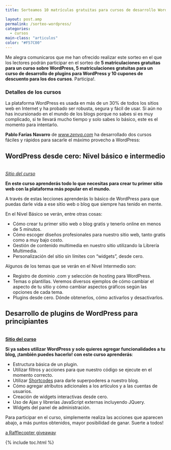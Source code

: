 ```yaml
---
title: Sorteamos 10 matrículas gratuitas para cursos de desarrollo WordPress y cupones de descuento

layout: post.amp
permalink: /sorteo-wordpress/
categories:
  - cursos
main-class: "articulos"
color: "#F57C00"
---
```

Me alegra comunicaros que me han ofrecido realizar este sorteo en el que los lectores podrán participar en el sorteo de **5 matriculaciones gratuitas para un curso sobre WordPress, 5 matriculaciones gratuitas para un curso de desarrollo de plugins para WordPress y 10 cupones de descuento para los dos cursos**. Participa!.  

<!--ad-->

### Detalles de los cursos

La plataforma WordPress es usada en más de un 30% de todos los sitios web en Internet y ha probado ser robusta, segura y fácil de usar. Si aún no has incursionado en el mundo de los blogs porque no sabes si es muy complicado, si te llevará mucho tiempo y solo sabes lo básico, este es el momento para intentarlo.

**Pablo Farías Navarro** de *www.zenva.com* ha desarrollado dos cursos fáciles y rápidos para sacarle el máximo provecho a WordPress:

## WordPress desde cero: Nivel básico e intermedio

<span class="embed-youtube" style="text-align:center; display: block;"></span>  
*[Sitio del curso][1]*

**En este curso aprenderás todo lo que necesitas para crear tu primer sitio web con la plataforma más popular en el mundo.**

A través de estas lecciones aprenderás lo básico de WordPress para que puedas darle vida a ese sitio web o blog que siempre has tenido en mente.

En el Nivel Básico se verán, entre otras cosas:

  * Cómo crear tu primer sitio web o blog gratis y tenerlo online en menos de 5 minutos.
  * Cómo escoger diseños profesionales para nuestro sitio web, tanto gratis como a muy bajo costo.
  * Gestión de contenido multimedia en nuestro sitio utilizando la Librería Multimedia.
  * Personalización del sitio sin límites con &#8220;widgets&#8221;, desde cero.

Algunos de los temas que se verán en el Nivel Intermedio son:

  * Registro de dominio .com y selección de hosting para WordPress.
  * Temas o plantillas. Veremos diversos ejemplos de cómo cambiar el aspecto de tu sitio y cómo cambiar aspectos gráficos según las opciones de cada tema.
  * Plugins desde cero. Dónde obtenerlos, cómo activarlos y desactivarlos.

## Desarrollo de plugins de WordPress para principiantes

<span class="embed-youtube" style="text-align:center; display: block;"></span>  
**[Sitio del curso][2]**

**Si ya sabes utilizar WordPress y solo quieres agregar funcionalidades a tu blog, ¡también puedes hacerlo! con este curso aprenderás**:

  * Estructura básica de un plugin.
  * Utilizar filtros y acciones para que nuestro código se ejecute en el momento correcto.
  * Utilizar [Shortcodes][3] para darle superpoderes a nuestro blog.
  * Cómo agregar atributos adicionales a los artículos y a las cuentas de usuarios.
  * Creación de widgets interactivas desde cero.
  * Uso de Ajax y librerías JavaScript externas incluyendo JQuery.
  * Widgets del panel de administración.

Para participar en el curso, simplemente realiza las acciones que aparecen abajo, a más puntos obtenidos, mayor posibilidad de ganar. Suerte a todos!

<div style="clear:both;">
<a id="rc-0889541" class="rafl" href="http://www.rafflecopter.com/rafl/display/0889541/" rel="nofollow">a Rafflecopter giveaway</a><br />
</div>



 [1]: https://www.udemy.com/curso-basico-de-wordpress/ "Wordpress desde cero: Nivel básico e intermedio"
 [2]: https://www.udemy.com/plugins-de-wordpress/ "Desarrollo de Plugins para principiantes"
 [3]: /como-crear-shortcodes-en-wordpress/ "Cómo crear shortcodes en WordPress que soporten parámetros"

{% include toc.html %}
